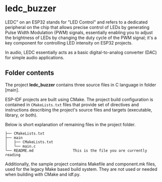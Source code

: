 # ledc_buzzer

LEDC" on an ESP32 stands for "LED Control" and refers to a dedicated peripheral on the chip that allows precise control of LEDs by generating Pulse Width Modulation (PWM) signals, essentially enabling you to adjust the brightness of LEDs by changing the duty cycle of the PWM signal; it's a key component for controlling LED intensity on ESP32 projects. 

In audio, LEDC essentially acts as a basic digital-to-analog converter (DAC) for simple audio applications. 


## Folder contents

The project **ledc_buzzer** contains three source files in C language in folder [main].

ESP-IDF projects are built using CMake. The project build configuration is contained in `CMakeLists.txt`
files that provide set of directives and instructions describing the project's source files and targets
(executable, library, or both). 

Below is short explanation of remaining files in the project folder.

```
├── CMakeLists.txt
├── main
│   ├── CMakeLists.txt
│   └── main.c
└── README.md                  This is the file you are currently reading
```
Additionally, the sample project contains Makefile and component.mk files, used for the legacy Make based build system. 
They are not used or needed when building with CMake and idf.py.

